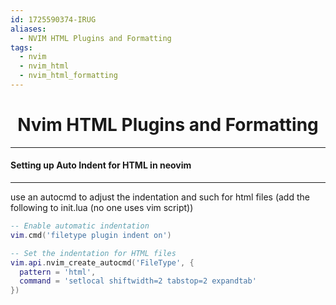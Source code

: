 ```yaml
---
id: 1725590374-IRUG
aliases:
  - NVIM HTML Plugins and Formatting
tags:
  - nvim
  - nvim_html
  - nvim_html_formatting
---
```


<center>
<h1>Nvim HTML Plugins and Formatting</h1>
</center>

---
#### Setting up Auto Indent for HTML in neovim
---

use an autocmd to adjust the indentation and such for html files
(add the following to init.lua (no one uses vim script))
```lua
-- Enable automatic indentation
vim.cmd('filetype plugin indent on')

-- Set the indentation for HTML files
vim.api.nvim_create_autocmd('FileType', {
  pattern = 'html',
  command = 'setlocal shiftwidth=2 tabstop=2 expandtab'
})

```


